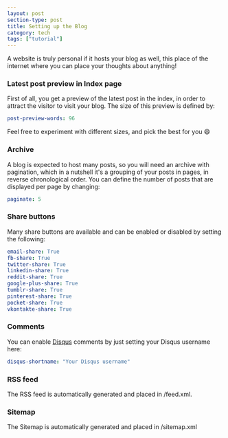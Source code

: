 ```yaml
---
layout: post
section-type: post
title: Setting up the Blog
category: tech
tags: ["tutorial"]
---
```


A website is truly personal if it hosts your blog as well, this place of the
internet where you can place your thoughts about anything!

### Latest post preview in Index page

First of all, you get a preview of the latest post in the index, in order to
attract the visitor to visit your blog. The size of this preview is defined by:

```yaml
post-preview-words: 96
```

Feel free to experiment with different sizes, and pick the best for you :smile:

### Archive

A blog is expected to host many posts, so you will need an archive with
pagination, which in a nutshell it's a grouping of your posts in pages, in
reverse chronological order. You can define the number of posts that are
displayed per page by changing:

```yaml
paginate: 5
```

### Share buttons

Many share buttons are available and can be enabled or disabled by setting the
following:

```yaml
email-share: True
fb-share: True
twitter-share: True
linkedin-share: True
reddit-share: True
google-plus-share: True
tumblr-share: True
pinterest-share: True
pocket-share: True
vkontakte-share: True
```

### Comments

You can enable [Disqus](https://www.disqus.com) comments by just setting your
Disqus username here:

```yaml
disqus-shortname: "Your Disqus username"
```

### RSS feed

The RSS feed is automatically generated and placed in /feed.xml.

### Sitemap

The Sitemap is automatically generated and placed in /sitemap.xml
